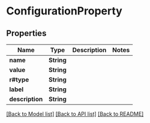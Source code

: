 # ConfigurationProperty

## Properties

Name | Type | Description | Notes
------------ | ------------- | ------------- | -------------
**name** | **String** |  | 
**value** | **String** |  | 
**r#type** | **String** |  | 
**label** | **String** |  | 
**description** | **String** |  | 

[[Back to Model list]](../README.md#documentation-for-models) [[Back to API list]](../README.md#documentation-for-api-endpoints) [[Back to README]](../README.md)


